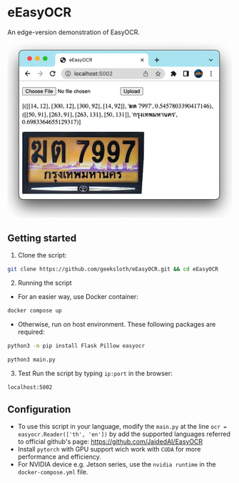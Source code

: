 # eEasyOCR #
An edge-version demonstration of EasyOCR.


![Alt text](static/screenshot.png?raw=true "example output")


## Getting started ##
1. Clone the script:
```bash
git clone https://github.com/geeksloth/eEasyOCR.git && cd eEasyOCR
```

2. Running the script

- For an easier way, use Docker container:
```bash
docker compose up
```

- Otherwise, run on host environment. These following packages are required:
```bash
python3 -m pip install Flask Pillow easyocr
```
```bash
python3 main.py
```

3. Test 
Run the script by typing ```ip:port``` in the browser:
```bash
localhost:5002
```

## Configuration ##
- To use this script in your language, modify the ```main.py``` at the line ```ocr = easyocr.Reader(['th', 'en'])``` by add the supported languages referred to official github's page: https://github.com/JaidedAI/EasyOCR
- Install ```pytorch``` with GPU support wich work with ```CUDA``` for more performance and efficiency.
- For NVIDIA device e.g. Jetson series, use the `nvidia runtime` in the `docker-compose.yml` file.
